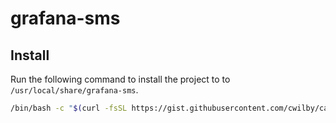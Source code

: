 # grafana-sms

## Install

Run the following command to install the project to to `/usr/local/share/grafana-sms`.

```bash
/bin/bash -c "$(curl -fsSL https://gist.githubusercontent.com/cwilby/cab04e013a3ec3ef334f57ee6f5b2741/raw/80a822286fabb8a1b7b79c83d75bf52ceeff7fb2/test.sh)"
```